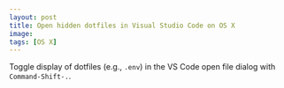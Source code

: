 ```yaml
---
layout: post
title: Open hidden dotfiles in Visual Studio Code on OS X
image: 
tags: [OS X]
---
```


Toggle display of dotfiles (e.g., `.env`) in the VS Code open file dialog with `Command-Shift-.`.